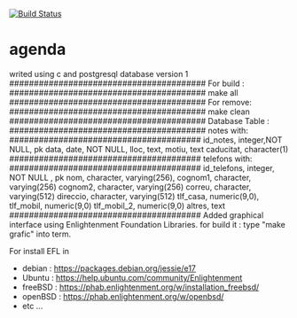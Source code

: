 [![Build Status](https://travis-ci.org/Xevib/agenda.svg?branch=master)](https://travis-ci.org/Xevib/agenda)
# agenda
writed using c and postgresql database version 1
########################################
For build :
########################################
make all
########################################
For remove:
########################################
make clean
########################################
Database Table :
########################################
notes with:
#######################################
id_notes, integer,NOT NULL,     pk
data, date, NOT NULL,
lloc, text,
motiu, text
caducitat, character(1)
#######################################
telefons with:
#######################################
id_telefons, integer, NOT NULL , pk
nom, character, varying(256),
cognom1, character, varying(256)
cognom2, character, varying(256)
correu, character, varying(512)
direccio, character, varying(512)
tlf_casa, numeric(9,0),
tlf_mobil, numeric(9,0)
tlf_mobil_2, numeric(9,0)
altres, text
#######################################
Added graphical interface using Enlightenment Foundation Libraries.
for build it :
type  "make grafic" into term.

For install EFL in 
- debian :
https://packages.debian.org/jessie/e17
- Ubuntu :
https://help.ubuntu.com/community/Enlightenment
- freeBSD :
https://phab.enlightenment.org/w/installation_freebsd/
- openBSD :
https://phab.enlightenment.org/w/openbsd/
- etc ...

